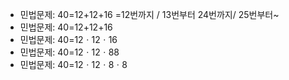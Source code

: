- 민법문제: 40=12+12+16 =12번까지 / 13번부터 24번까지/ 25번부터~
- 민법문제: 40=12+12+16
- 민법문제: 40=12ㆍ12ㆍ16
- 민법문제: 40=12ㆍ12ㆍ88
- 민법문제: 40=12ㆍ12ㆍ8ㆍ8
